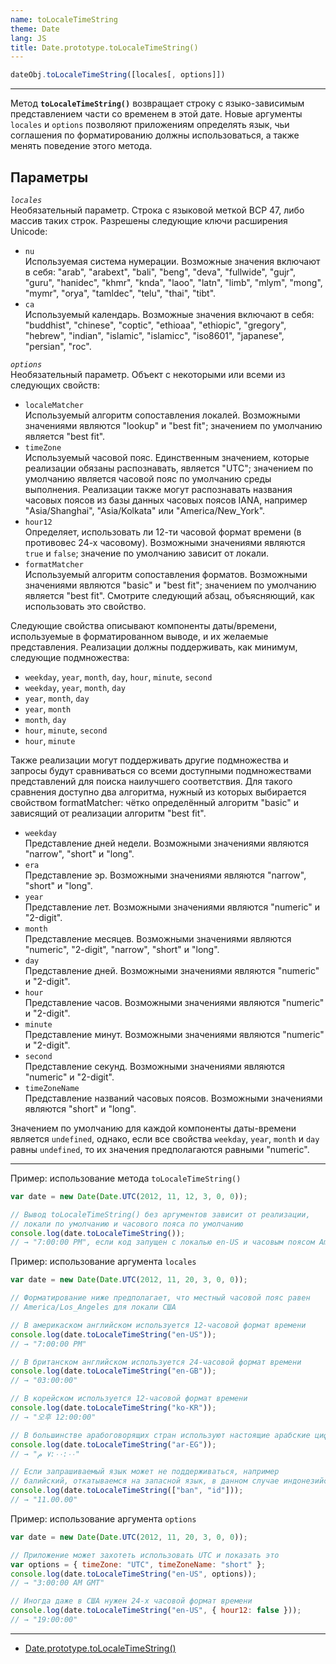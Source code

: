```yaml
---
name: toLocaleTimeString
theme: Date
lang: JS
title: Date.prototype.toLocaleTimeString()
---
```


```js
dateObj.toLocaleTimeString([locales[, options]])
```

---

Метод **`toLocaleTimeString()`** возвращает строку с языко-зависимым представлением части со временем в этой дате. Новые аргументы `locales` и `options` позволяют приложениям определять язык, чьи соглашения по форматированию должны использоваться, а также менять поведение этого метода.

## Параметры

_`locales`_<br />
Необязательный параметр. Строка с языковой меткой BCP 47, либо массив таких строк. Разрешены следующие ключи расширения Unicode:

- `nu`<br />
  Используемая система нумерации. Возможные значения включают в себя: "arab", "arabext", "bali", "beng", "deva", "fullwide", "gujr", "guru", "hanidec", "khmr", "knda", "laoo", "latn", "limb", "mlym", "mong", "mymr", "orya", "tamldec", "telu", "thai", "tibt".
- `ca`<br />
  Используемый календарь. Возможные значения включают в себя: "buddhist", "chinese", "coptic", "ethioaa", "ethiopic", "gregory", "hebrew", "indian", "islamic", "islamicc", "iso8601", "japanese", "persian", "roc".

_`options`_<br />
Необязательный параметр. Объект с некоторыми или всеми из следующих свойств:

- `localeMatcher`<br />
  Используемый алгоритм сопоставления локалей. Возможными значениями являются "lookup" и "best fit"; значением по умолчанию является "best fit".
- `timeZone`<br />
  Используемый часовой пояс. Единственным значением, которые реализации обязаны распознавать, является "UTC"; значением по умолчанию является часовой пояс по умолчанию среды выполнения. Реализации также могут распознавать названия часовых поясов из базы данных часовых поясов IANA, например "Asia/Shanghai", "Asia/Kolkata" или "America/New_York".
- `hour12`<br />
  Определяет, использовать ли 12-ти часовой формат времени (в противовес 24-х часовому). Возможными значениями являются `true` и `false`; значение по умолчанию зависит от локали.
- `formatMatcher`<br />
  Используемый алгоритм сопоставления форматов. Возможными значениями являются "basic" и "best fit"; значением по умолчанию является "best fit". Смотрите следующий абзац, объясняющий, как использовать это свойство.

Следующие свойства описывают компоненты даты/времени, используемые в форматированном выводе, и их желаемые представления. Реализации должны поддерживать, как минимум, следующие подмножества:

- `weekday`, `year`, `month`, `day`, `hour`, `minute`, `second`
- `weekday`, `year`, `month`, `day`
- `year`, `month`, `day`
- `year`, `month`
- `month`, `day`
- `hour`, `minute`, `second`
- `hour`, `minute`

Также реализации могут поддерживать другие подмножества и запросы будут сравниваться со всеми доступными подмножествами представлений для поиска наилучшего соответствия. Для такого сравнения доступно два алгоритма, нужный из которых выбирается свойством formatMatcher: чётко определённый алгоритм "basic" и зависящий от реализации алгоритм "best fit".

- `weekday`<br />Представление дней недели. Возможными значениями являются "narrow", "short" и "long".
- `era`<br />Представление эр. Возможными значениями являются "narrow", "short" и "long".
- `year`<br />Представление лет. Возможными значениями являются "numeric" и "2-digit".
- `month`<br />Представление месяцев. Возможными значениями являются "numeric", "2-digit", "narrow", "short" и "long".
- `day`<br />Представление дней. Возможными значениями являются "numeric" и "2-digit".
- `hour`<br />Представление часов. Возможными значениями являются "numeric" и "2-digit".
- `minute`<br />Представление минут. Возможными значениями являются "numeric" и "2-digit".
- `second`<br />Представление секунд. Возможными значениями являются "numeric" и "2-digit".
- `timeZoneName`<br />Представление названий часовых поясов. Возможными значениями являются "short" и "long".

Значением по умолчанию для каждой компоненты даты-времени является `undefined`, однако, если все свойства `weekday`, `year`, `month` и `day` равны `undefined`, то их значения предполагаются равными "numeric".

---

Пример: использование метода `toLocaleTimeString()`

```js
var date = new Date(Date.UTC(2012, 11, 12, 3, 0, 0));

// Вывод toLocaleTimeString() без аргументов зависит от реализации,
// локали по умолчанию и часового пояса по умолчанию
console.log(date.toLocaleTimeString());
// → "7:00:00 PM", если код запущен с локалью en-US и часовым поясом America/Los_Angeles
```

Пример: использование аргумента `locales`

```js
var date = new Date(Date.UTC(2012, 11, 20, 3, 0, 0));

// Форматирование ниже предполагает, что местный часовой пояс равен
// America/Los_Angeles для локали США

// В америкаском английском используется 12-часовой формат времени
console.log(date.toLocaleTimeString("en-US"));
// → "7:00:00 PM"

// В британском английском используется 24-часовой формат времени
console.log(date.toLocaleTimeString("en-GB"));
// → "03:00:00"

// В корейском используется 12-часовой формат времени
console.log(date.toLocaleTimeString("ko-KR"));
// → "오후 12:00:00"

// В большинстве арабоговорящих стран используют настоящие арабские цифры
console.log(date.toLocaleTimeString("ar-EG"));
// → "٧:٠٠:٠٠ م"

// Если запрашиваемый язык может не поддерживаться, например
// балийский, откатываемся на запасной язык, в данном случае индонезийский
console.log(date.toLocaleTimeString(["ban", "id"]));
// → "11.00.00"
```

Пример: использование аргумента `options`

```js
var date = new Date(Date.UTC(2012, 11, 20, 3, 0, 0));

// Приложение может захотеть использовать UTC и показать это
var options = { timeZone: "UTC", timeZoneName: "short" };
console.log(date.toLocaleTimeString("en-US", options));
// → "3:00:00 AM GMT"

// Иногда даже в США нужен 24-х часовой формат времени
console.log(date.toLocaleTimeString("en-US", { hour12: false }));
// → "19:00:00"
```

---

- [Date.prototype.toLocaleTimeString()](https://developer.mozilla.org/ru/docs/Web/JavaScript/Reference/Global_Objects/Date/toLocaleTimeString)
